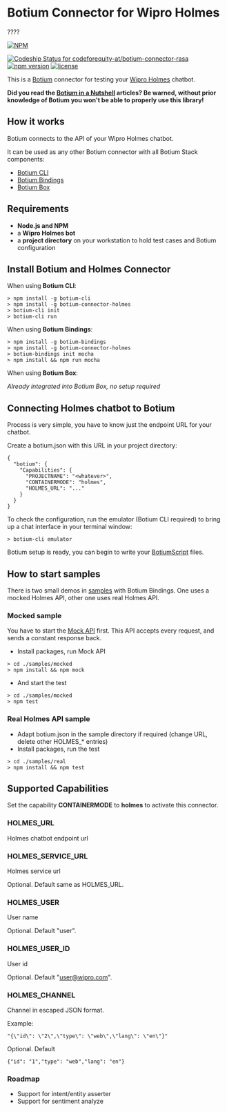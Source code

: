 # Botium Connector for Wipro Holmes

????

[![NPM](https://nodei.co/npm/botium-connector-holmes.png?downloads=true&downloadRank=true&stars=true)](https://nodei.co/npm/botium-connector-holmes/)

[![Codeship Status for codeforequity-at/botium-connector-rasa](https://app.codeship.com/projects/c947b780-0daa-0137-4acf-3a9e8715cbf8/status?branch=master)](https://app.codeship.com/projects/326745)
[![npm version](https://badge.fury.io/js/botium-connector-holmes.svg)](https://badge.fury.io/js/botium-connector-holmes)
[![license](https://img.shields.io/github/license/mashape/apistatus.svg)]()


This is a [Botium](https://github.com/codeforequity-at/botium-core) connector for testing your [Wipro Holmes](https://www.wipro.com/holmes/) chatbot.

__Did you read the [Botium in a Nutshell](https://medium.com/@floriantreml/botium-in-a-nutshell-part-1-overview-f8d0ceaf8fb4) articles? Be warned, without prior knowledge of Botium you won't be able to properly use this library!__

## How it works
Botium connects to the API of your Wipro Holmes chatbot.

It can be used as any other Botium connector with all Botium Stack components:
* [Botium CLI](https://github.com/codeforequity-at/botium-cli/)
* [Botium Bindings](https://github.com/codeforequity-at/botium-bindings/)
* [Botium Box](https://www.botium.at)

## Requirements
* **Node.js and NPM**
* a **Wipro Holmes bot**
* a **project directory** on your workstation to hold test cases and Botium configuration

## Install Botium and Holmes Connector

When using __Botium CLI__:

```
> npm install -g botium-cli
> npm install -g botium-connector-holmes
> botium-cli init
> botium-cli run
```

When using __Botium Bindings__:

```
> npm install -g botium-bindings
> npm install -g botium-connector-holmes
> botium-bindings init mocha
> npm install && npm run mocha
```

When using __Botium Box__:

_Already integrated into Botium Box, no setup required_

## Connecting Holmes chatbot to Botium

Process is very simple, you have to know just the endpoint URL for your chatbot.
  
Create a botium.json with this URL in your project directory: 

```
{
  "botium": {
    "Capabilities": {
      "PROJECTNAME": "<whatever>",
      "CONTAINERMODE": "holmes",
      "HOLMES_URL": "..."
    }
  }
}
```

To check the configuration, run the emulator (Botium CLI required) to bring up a chat interface in your terminal window:

```
> botium-cli emulator
```

Botium setup is ready, you can begin to write your [BotiumScript](https://github.com/codeforequity-at/botium-core/wiki/Botium-Scripting) files.

## How to start samples

There is two small demos in [samples](./samples) with Botium Bindings. One uses a mocked Holmes API, other one uses real Holmes API.

### Mocked sample
You have to start the [Mock API](./samples/mocked/MockApi) first. This API accepts every request, and sends a constant response back.

* Install packages, run Mock API
```
> cd ./samples/mocked
> npm install && npm mock
```

* And start the test

```
> cd ./samples/mocked
> npm test
```

### Real Holmes API sample

* Adapt botium.json in the sample directory if required (change URL, delete other HOLMES_* entries)
* Install packages, run the test

```
> cd ./samples/real
> npm install && npm test
```

## Supported Capabilities

Set the capability __CONTAINERMODE__ to __holmes__ to activate this connector.

### HOLMES_URL
Holmes chatbot endpoint url

### HOLMES_SERVICE_URL
Holmes service url

Optional. Default same as HOLMES_URL. 

### HOLMES_USER
User name

Optional. Default "user".

### HOLMES_USER_ID
User id

Optional. Default "user@wipro.com". 

### HOLMES_CHANNEL
Channel in escaped JSON format. 

Example:
```
"{\"id\": \"2\",\"type\": \"web\",\"lang\": \"en\"}"
```

Optional. Default 
```
{"id": "1","type": "web","lang": "en"}
```

### Roadmap
* Support for intent/entity asserter
* Support for sentiment analyze
